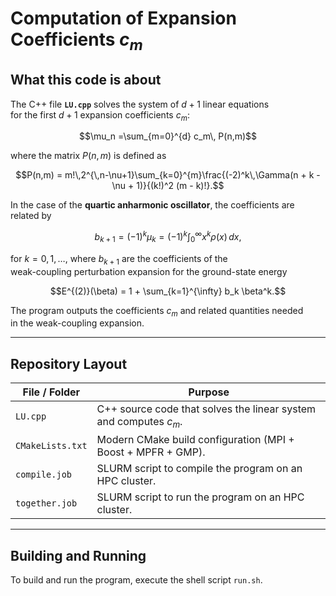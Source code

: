 # Computation of Expansion Coefficients $c_m$

## What this code is about

The C++ file **`LU.cpp`** solves the system of $d+1$ linear equations  
for the first $d+1$ expansion coefficients $c_m$:
```math
\mu_n =\sum_{m=0}^{d} c_m\, P(n,m)
``` 
where the matrix $P(n,m)$ is defined as

```math
P(n,m) = m!\,2^{\,n-\nu+1}\sum_{k=0}^{m}\frac{(-2)^k\,\Gamma(n + k - \nu + 1)}{(k!)^2 (m - k)!}.
```

In the case of the **quartic anharmonic oscillator**, the coefficients are related by

$$
b_{k+1} = (-1)^k \mu_k=(-1)^k \int_{0}^{\infty} x^k \rho(x)\,dx,
$$

for $k = 0, 1, \dots$, where $b_{k+1}$ are the coefficients of the  
weak-coupling perturbation expansion for the ground-state energy

$$E^{(2)}(\beta) = 1 + \sum_{k=1}^{\infty} b_k \beta^k.$$

The program outputs the coefficients $c_m$ and related quantities needed  
in the weak-coupling expansion.

---

## Repository Layout

| File / Folder     | Purpose                                                                 |
|-------------------|-------------------------------------------------------------------------|
| `LU.cpp`          | C++ source code that solves the linear system and computes $c_m$.     |
| `CMakeLists.txt`  | Modern CMake build configuration (MPI + Boost + MPFR + GMP).            |
| `compile.job`     | SLURM script to compile the program on an HPC cluster.                  |
| `together.job`    | SLURM script to run the program on an HPC cluster.                      |

---

## Building and Running
To build and run the program, execute the shell script `run.sh`. 
